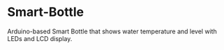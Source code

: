 # Smart-Bottle
Arduino-based Smart Bottle that shows water temperature and level with LEDs and LCD display.
